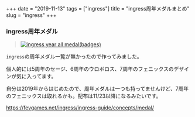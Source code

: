 +++
date = "2019-11-13"
tags = ["ingress"]
title = "ingress周年メダルまとめ"
slug = "ingress"
+++

<h3>ingress周年メダル</h3>
<blockquote>
<p><a href="/img/ingress_year_all.png"><img src="/img/ingress_year_all.png" alt="ingress year all medal(badges)"></a></p>
</blockquote>

<code>ingress</code>の周年メダル一覧が無かったので作ってみました。

個人的には5周年のセージ、6周年のウロボロス、7周年のフェニックスのデザインが気に入ってます。

自分は2019年からはじめたので、周年メダルは一つも持ってませんけど、7周年のフェニックスは取れるかも。配布は11/23以降になるみたいです。

https://fevgames.net/ingress/ingress-guide/concepts/medal/
